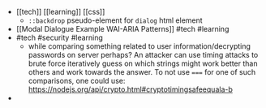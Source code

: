 - [[tech]] [[learning]] [[css]]
	- `::backdrop` pseudo-element for `dialog`  html element
- [[Modal Dialogue Example WAI-ARIA Patterns]] #tech #learning
- #tech #security #learning
	- while comparing something related to user information/decrypting passwords on server perhaps? An attacker can use timing attacks to brute force iteratively guess on which strings might work better than others and work towards the answer. To not use `===` for one of such comparisons, one could use: https://nodejs.org/api/crypto.html#cryptotimingsafeequala-b
-
